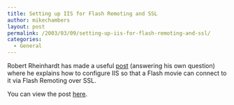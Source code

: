 ```yaml
---
title: Setting up IIS for Flash Remoting and SSL
author: mikechambers
layout: post
permalink: /2003/03/09/setting-up-iis-for-flash-remoting-and-ssl/
categories:
  - General
---
```



Robert Rheinhardt has made a useful [post][1] (answering his own question) where he explains how to configure IIS so that a Flash movie can connect to it via Flash Remoting over SSL.

You can view the post [here][1].

 [1]: http://webforums.macromedia.com/flash/messageview.cfm?threadid=570557&catid=250&CFID=3855&CFTOKEN=52102098